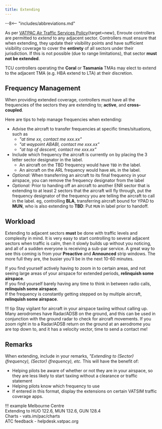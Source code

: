 ```yaml
---
title: Extending
---
```


--8<-- "includes/abbreviations.md"

As per [VATPAC Air Traffic Services Policy](https://vatpac.org/publications/policies){target=new}, Enroute controllers are permitted to *extend* to any adjacent sector. Controllers must ensure that when extending, they update their visibility points and have sufficient visibility coverage to cover the **entirety** of all sectors under their jurisdiction. If this is not possible (due to range limitations), that sector **must not be extended**. 

TCU controllers operating the **Coral** or **Tasmania** TMAs may elect to extend to the adjacent TMA (e.g. HBA extend to LTA) at their discretion.

## Frequency Management
When providing extended coverage, controllers must have all the frequencies of the sectors they are extending to; **active**, and **cross-coupled**. 

Here are tips to help manage frequencies when extending:

- Advise the aircraft to transfer frequencies at specific times/situations, such as
    - *"at time xx, contact me xxx.xx"*
    - *"at waypoint ABABI, contact me xxx.xx"*
    - *"at top of descent, contact me xxx.xx"*
- Include which frequency the aircraft is currently on by placing the 3 letter sector designator in the label.
    - An aircraft on the TBD frequency would have `TBD` in the label.
    - An aircraft on the ARL frequency would have `ARL` in the label.
- *Optional:* When transferring an aircraft to its final frequency in your airspace, you can remove the frequency designator from the label
- *Optional:* Prior to handing off an aircraft to another ENR sector that is extending to at least 2 sectors that the aircraft will fly through, put the frequency designator of the frequency you are telling the aircraft to call in the label. eg, controlling **BLA**, transferring aircraft bound for YPAD to **MUN**, who is also extending to **TBD**: Put `MUN` in label prior to handoff.

## Workload
Extending to adjacent sectors **must** be done with traffic levels and complexity in mind. It is very easy to start controlling to several adjacent sectors when traffic is calm, then it slowly builds up without you noticing, and all of a sudden everyone is receiving a sub-par service. A great way to see this coming is from your **Preactive** and **Announced** strip windows. The more full they are, the busier you'll be in the next 10-60 minutes.

If you find yourself actively having to zoom in to certain areas, and not seeing large areas of your airspace for extended periods, **relinquish some airspace**.  
If you find yourself barely having any time to think in between radio calls, **relinquish some airspace**.  
If the frequency is constantly getting stepped on by multiple aircraft, **relinquish some airspace**.  

!!! tip
    Stay vigilant for aircraft in your airspace taxiing without calling up. Many aerodromes have Radar/ADSB on the ground, and this can be used in conjunction with the ground radar to check for aircraft movements. If you zoom right in to a Radar/ADSB return on the ground at an aerodrome you are top down to, and it has a velocity vector, time to send a contact me!

## Remarks
When extending, include in your remarks, *"Extending to (Sector) (frequency), (Sector) (frequency), etc.* This will have the benefit of:  
- Helping pilots be aware of whether or not they are in your airspace, so they are less likely to start taxiing without a clearance or traffic statement  
- Helping pilots know which frequency to use  
- If entered in this format, display the extensions on certain VATSIM traffic coverage apps.

!!! example
    Melbourne Centre  
    Extending to HUO 122.6, MUN 132.6, GUN 128.4  
    Charts - vats.im/pac/charts  
    ATC feedback - helpdesk.vatpac.org